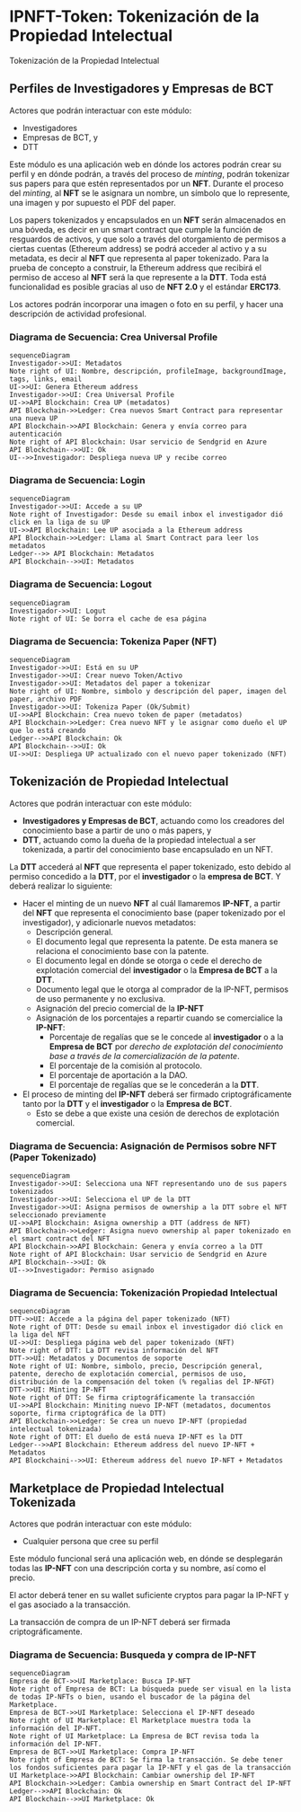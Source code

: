 # IPNFT-Token: Tokenización de la Propiedad Intelectual
Tokenización de la Propiedad Intelectual

## Perfiles de Investigadores y Empresas de BCT
Actores que podrán interactuar con este módulo:
- Investigadores
- Empresas de BCT, y
- DTT

Este módulo es una aplicación web en dónde los actores podrán crear su perfil y en dónde podrán, a través del proceso de *minting*, podrán tokenizar sus papers para que estén representados por un **NFT**. Durante el proceso del *minting*, al **NFT** se le asignara un nombre, un símbolo que lo represente, una imagen y por supuesto el PDF del paper.

Los papers tokenizados y encapsulados en un **NFT** serán almacenados en una bóveda, es decir en un smart contract que cumple la función de resguardos de activos, y que solo a través del otorgamiento de permisos a ciertas cuentas (Ethereum address) se podrá acceder al activo y a su metadata, es decir al **NFT** que representa al paper tokenizado. Para la prueba de concepto a construir, la Ethereum address que recibirá el permiso de acceso al **NFT** será la que represente a la **DTT**. Toda está funcionalidad es posible gracias al uso de **NFT 2.0** y el estándar **ERC173**.

Los actores podrán incorporar una imagen o foto en su perfil, y hacer una descripción de actividad profesional.

### Diagrama de Secuencia: Crea Universal Profile
```mermaid
sequenceDiagram
Investigador->>UI: Metadatos
Note right of UI: Nombre, descripción, profileImage, backgroundImage, tags, links, email
UI->>UI: Genera Ethereum address
Investigador->>UI: Crea Universal Profile
UI->>API Blockchain: Crea UP (metadatos)
API Blockchain->>Ledger: Crea nuevos Smart Contract para representar una nueva UP
API Blockchain->>API Blockchain: Genera y envía correo para autenticación
Note right of API Blockchain: Usar servicio de Sendgrid en Azure
API Blockchain-->>UI: Ok
UI-->>Investigador: Despliega nueva UP y recibe correo
```

### Diagrama de Secuencia: Login
```mermaid
sequenceDiagram
Investigador->>UI: Accede a su UP
Note right of Investigador: Desde su email inbox el investigador dió click en la liga de su UP
UI->>API Blockchain: Lee UP asociada a la Ethereum address
API Blockchain->>Ledger: Llama al Smart Contract para leer los metadatos
Ledger-->> API Blockchain: Metadatos
API Blockchain-->>UI: Metadatos
```

### Diagrama de Secuencia: Logout
```mermaid
sequenceDiagram
Investigador->>UI: Logut
Note right of UI: Se borra el cache de esa página
```

### Diagrama de Secuencia: Tokeniza Paper (NFT)
```mermaid
sequenceDiagram
Investigador->>UI: Está en su UP
Investigador->>UI: Crear nuevo Token/Activo
Investigador->>UI: Metadatos del paper a tokenizar
Note right of UI: Nombre, simbolo y descripción del paper, imagen del paper, archivo PDF
Investigador->>UI: Tokeniza Paper (Ok/Submit)
UI->>API Blockchain: Crea nuevo token de paper (metadatos)
API Blockchain->>Ledger: Crea nuevo NFT y le asignar como dueño el UP que lo está creando
Ledger-->>API Blockchain: Ok
API Blockchain-->>UI: Ok
UI->>UI: Despliega UP actualizado con el nuevo paper tokenizado (NFT)
```

## Tokenización de Propiedad Intelectual
Actores que podrán interactuar con este módulo:
- **Investigadores y Empresas de BCT**, actuando como los creadores del conocimiento
base a partir de uno o más papers, y
- **DTT**, actuando como la dueña de la propiedad intelectual a ser tokenizada, a partir del conocimiento base encapsulado en un NFT.

La **DTT** accederá al **NFT** que representa el paper tokenizado, esto debido al permiso concedido a la **DTT**, por el **investigador** o la **empresa de BCT**. Y deberá realizar lo siguiente:
- Hacer el minting de un nuevo **NFT** al cuál llamaremos **IP-NFT**, a partir del **NFT** que representa el conocimiento base (paper tokenizado por el investigador), y adicionarle nuevos metadatos:
    - Descripción general.
    - El documento legal que representa la patente. De esta manera se relaciona
el conocimiento base con la patente.
    - El documento legal en dónde se otorga o cede el derecho de explotación
comercial del **investigador** o la **Empresa de BCT** a la **DTT**.
    - Documento legal que le otorga al comprador de la IP-NFT, permisos de uso
permanente y no exclusiva.
    - Asignación del precio comercial de la **IP-NFT**
    - Asignación de los porcentajes a repartir cuando
se comercialice la **IP-NFT**:
        - Porcentaje de regalías que se le concede al **investigador** o a la
**Empresa de BCT** por *derecho de explotación del conocimiento base a través de la comercialización de la patente*.
        - El porcentaje de la comisión al protocolo.
        - El porcentaje de aportación a la DAO.
        - El porcentaje de regalías que se le concederán a la **DTT**.
- El proceso de minting del **IP-NFT** deberá ser firmado criptográficamente tanto por la **DTT** y el **investigador** o la **Empresa de BCT**.
    - Esto se debe a que existe una cesión de derechos de explotación comercial.

### Diagrama de Secuencia: Asignación de Permisos sobre NFT (Paper Tokenizado)
```mermaid
sequenceDiagram
Investigador->>UI: Selecciona una NFT representando uno de sus papers tokenizados
Investigador->>UI: Selecciona el UP de la DTT
Investigador->>UI: Asigna permisos de ownership a la DTT sobre el NFT seleccionado previamente
UI->>API Blockchain: Asigna ownership a DTT (address de NFT)
API Blockchain->>Ledger: Asigna nuevo ownership al paper tokenizado en el smart contract del NFT
API Blockchain->>API Blockchain: Genera y envía correo a la DTT
Note right of API Blockchain: Usar servicio de Sendgrid en Azure
API Blockchain-->>UI: Ok
UI-->>Investigador: Permiso asignado
```

### Diagrama de Secuencia: Tokenización Propiedad Intelectual
```mermaid
sequenceDiagram
DTT->>UI: Accede a la página del paper tokenizado (NFT)
Note right of DTT: Desde su email inbox el investigador dió click en la liga del NFT
UI->>UI: Despliega página web del paper tokenizado (NFT)
Note right of DTT: La DTT revisa información del NFT
DTT->>UI: Metadatos y Documentos de soporte
Note right of UI: Nombre, simbolo, precio, Descripción general, patente, derecho de explotación comercial, permisos de uso, distribución de la compensación del token (% regalias del IP-NFGT)
DTT->>UI: Minting IP-NFT
Note right of DTT: Se firma criptográficamente la transacción
UI->>API Blockchain: Miniting nuevo IP-NFT (metadatos, documentos soporte, firma criptográfica de la DTT)
API Blockchain->>Ledger: Se crea un nuevo IP-NFT (propiedad intelectual tokenizada)
Note right of DTT: El dueño de está nueva IP-NFT es la DTT
Ledger-->>API Blockchain: Ethereum address del nuevo IP-NFT + Metadatos
API Blockchaini-->>UI: Ethereum address del nuevo IP-NFT + Metadatos
```

## Marketplace de Propiedad Intelectual Tokenizada
Actores que podrán interactuar con este módulo:
- Cualquier persona que cree su perfil

Este módulo funcional será una aplicación web, en dónde se desplegarán todas las **IP-NFT** con una descripción corta y su nombre, así como el precio.

El actor deberá tener en su wallet suficiente cryptos para pagar la IP-NFT y el gas asociado a la transacción.

La transacción de compra de un IP-NFT deberá ser firmada criptográficamente.

### Diagrama de Secuencia: Busqueda y compra de IP-NFT
```mermaid
sequenceDiagram
Empresa de BCT->>UI Marketplace: Busca IP-NFT
Note right of Empresa de BCT: La búsqueda puede ser visual en la lista de todas IP-NFTs o bien, usando el buscador de la página del Marketplace.
Empresa de BCT->>UI Marketplace: Selecciona el IP-NFT deseado
Note right of UI Marketplace: El Marketplace muestra toda la información del IP-NFT.
Note right of UI Marketplace: La Empresa de BCT revisa toda la información del IP-NFT.
Empresa de BCT->>UI Marketplace: Compra IP-NFT
Note right of Empresa de BCT: Se firma la transacción. Se debe tener los fondos suficientes para pagar la IP-NFT y el gas de la transacción
UI Marketplace->>API Blockchain: Cambiar ownership del IP-NFT
API Blockchain->>Ledger: Cambia ownership en Smart Contract del IP-NFT
Ledger-->>API Blockchain: Ok
API Blockchain-->>UI Marketplace: Ok

```